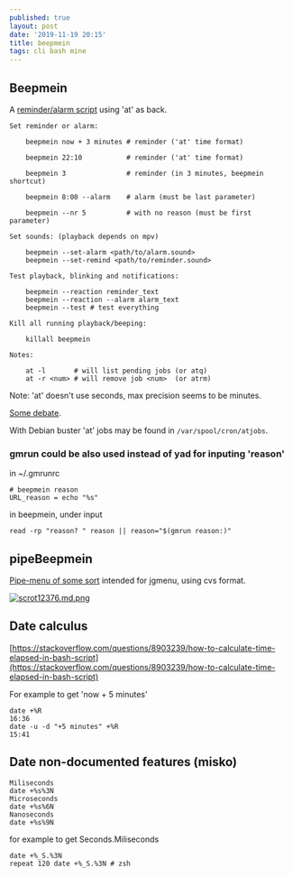 ```yaml
---
published: true
layout: post
date: '2019-11-19 20:15'
title: beepmein
tags: cli bash mine 
---
```

## Beepmein

A [reminder/alarm script](https://raw.githubusercontent.com/brontosaurusrex/bucentaur/master/.experiments/bin/beepmein) using 'at' as back.

    Set reminder or alarm:

        beepmein now + 3 minutes # reminder ('at' time format)
        
        beepmein 22:10           # reminder ('at' time format)
                
        beepmein 3               # reminder (in 3 minutes, beepmein shortcut)
                
        beepmein 8:00 --alarm    # alarm (must be last parameter)
        
        beepmein --nr 5          # with no reason (must be first parameter)
           
    Set sounds: (playback depends on mpv)

        beepmein --set-alarm <path/to/alarm.sound>
        beepmein --set-remind <path/to/reminder.sound>

    Test playback, blinking and notifications:

        beepmein --reaction reminder_text
        beepmein --reaction --alarm alarm_text
        beepmein --test # test everything

    Kill all running playback/beeping:

        killall beepmein 

    Notes:

        at -l       # will list pending jobs (or atq)
        at -r <num> # will remove job <num>  (or atrm)

Note: 'at' doesn't use seconds, max precision seems to be minutes.

[Some debate](https://forums.bunsenlabs.org/viewtopic.php?id=6257).

With Debian buster 'at' jobs may be found in `/var/spool/cron/atjobs`.

### gmrun could be also used instead of yad for inputing 'reason'

in ~/.gmrunrc

    # beepmein reason
    URL_reason = echo "%s"
    
in beepmein, under input

    read -rp "reason? " reason || reason="$(gmrun reason:)"

## pipeBeepmein

[Pipe-menu of some sort](https://raw.githubusercontent.com/brontosaurusrex/bucentaur/master/.experiments/bin/pipeBeepmein) intended for jgmenu, using cvs format.

[![scrot12376.md.png](https://images.weserv.nl/?url=https://i.imgur.com/qPQaGXtl.png)](https://images.weserv.nl/?url=https://i.imgur.com/qPQaGXt.png)

## Date calculus

[https://stackoverflow.com/questions/8903239/how-to-calculate-time-elapsed-in-bash-script](https://stackoverflow.com/questions/8903239/how-to-calculate-time-elapsed-in-bash-script)

For example to get 'now + 5 minutes'

    date +%R
    16:36
    date -u -d "+5 minutes" +%R 
    15:41
    
## Date non-documented features (misko)

    Miliseconds
    date +%s%3N
    Microseconds
    date +%s%6N
    Nanoseconds
    date +%s%9N
    
for example to get Seconds.Miliseconds

    date +%_S.%3N
    repeat 120 date +%_S.%3N # zsh
